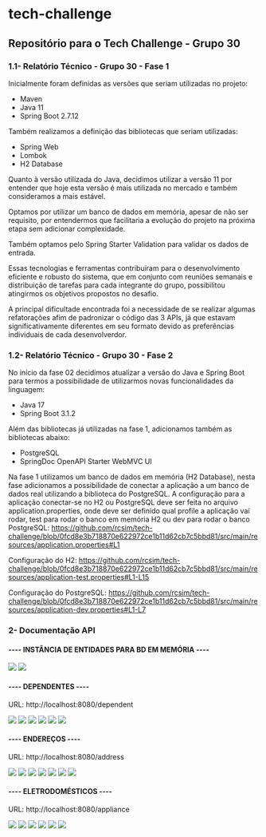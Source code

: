 # tech-challenge
## Repositório para o Tech Challenge - Grupo 30

### 1.1- Relatório Técnico - Grupo 30 - Fase 1
Inicialmente foram definidas as versões que seriam utilizadas no projeto:
+ Maven
+  Java 11
+  Spring Boot 2.7.12

Também realizamos a definição das bibliotecas que seriam utilizadas:
+  Spring Web
+  Lombok
+  H2 Database

Quanto à versão utilizada do Java, decidimos utilizar a versão 11 por entender que hoje esta versão é mais utilizada no mercado e também consideramos a mais estável.

Optamos por utilizar um banco de dados em memória, apesar de não ser requisito, por entendermos que facilitaria a evolução do projeto na próxima etapa sem adicionar complexidade.

Também optamos pelo Spring Starter Validation para validar os dados de entrada.

Essas tecnologias e ferramentas contribuíram para o desenvolvimento eficiente e robusto do sistema, que em conjunto com reuniões semanais e distribuição de tarefas para cada integrante do grupo, possibilitou atingirmos os objetivos propostos no desafio.

A principal dificultade encontrada foi a necessidade de se realizar algumas refatorações afim de padronizar o código das 3 APIs, já que estavam significativamente diferentes em seu formato devido as preferências individuais de cada desenvolverdor.


### 1.2- Relatório Técnico - Grupo 30 - Fase 2

No início da fase 02 decidimos atualizar a versão do Java e Spring Boot para termos a possibilidade de utilizarmos novas funcionalidades da linguagem:
+  Java 17
+  Spring Boot 3.1.2

Além das bibliotecas já utilizadas na fase 1, adicionamos também as bibliotecas abaixo:
+  PostgreSQL
+  SpringDoc OpenAPI Starter WebMVC UI

Na fase 1 utilizamos um banco de dados em memória (H2 Database), nesta fase adicionamos a possibilidade de conectar a aplicação a um banco de dados real utilizando a biblioteca do PostgreSQL. A configuração para a aplicação conectar-se no H2 ou PostgreSQL deve ser feita no arquivo application.properties, onde deve ser definido qual profile a aplicação vai rodar, test para rodar o banco em memória H2 ou dev para rodar o banco PostgreSQL:
https://github.com/rcsim/tech-challenge/blob/0fcd8e3b718870e622972ce1b11d62cb7c5bbd81/src/main/resources/application.properties#L1 

Configuração do H2:
https://github.com/rcsim/tech-challenge/blob/0fcd8e3b718870e622972ce1b11d62cb7c5bbd81/src/main/resources/application-test.properties#L1-L15

Configuração do PostgreSQL:
https://github.com/rcsim/tech-challenge/blob/0fcd8e3b718870e622972ce1b11d62cb7c5bbd81/src/main/resources/application-dev.properties#L1-L7

### 2- Documentação API
#### ---- INSTÂNCIA DE ENTIDADES PARA BD EM MEMÓRIA ----

<img src = "./image/createdTable.png" />

<img src = "./image/createdTable_H2console.png" />


#### ---- DEPENDENTES ----

URL: http://localhost:8080/dependent



<img src = "./image/deleteDependentID.png" />

<img src = "./image/getDependent.png" />

<img src = "./image/getDependentId.png" />

<img src = "./image/getDependentIDAppliances.png" />

<img src = "./image/postDependent.png" />

<img src = "./image/putDependentID.png" />


#### ---- ENDEREÇOS ----

URL: http://localhost:8080/address

<img src = "./image/deleteAddressId.png" />

<img src = "./image/getAddress.png" />

<img src = "./image/getAddressId.png" />

<img src = "./image/getAddressIdAppliances.png" />

<img src = "./image/getAddressIdDependent.png" />

<img src = "./image/postAddress.png" />

<img src = "./image/putAddressId.png" />


#### ---- ELETRODOMÉSTICOS ----

URL: http://localhost:8080/appliance


<img src = "./image/deleteApplianceID.png" />

<img src = "./image/getAppliance.png" />

<img src = "./image/getApplianceID.png" />

<img src = "./image/getApplianceDepedent.png" />

<img src = "./image/postAppliance.png" />

<img src = "./image/putApplianceID.png" />











